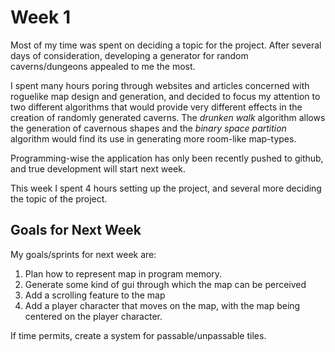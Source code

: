 # Week 1

Most of my time was spent on deciding a topic for the project. After several days of consideration, developing a generator for random caverns/dungeons appealed to me the most.  

I spent many hours poring through websites and articles concerned with roguelike map design and generation, and decided to focus my attention to two different algorithms that would provide very different effects in the creation of randomly generated caverns. The *drunken walk* algorithm allows the generation of cavernous shapes and the *binary space partition* algorithm would find its use in generating more room-like map-types.  

Programming-wise the application has only been recently pushed to github, and true development will start next week.  

This week I spent 4 hours setting up the project, and several more deciding the topic of the project.  

## Goals for Next Week

My goals/sprints for next week are:  

1. Plan how to represent map in program memory.
2. Generate some kind of gui through which the map can be perceived
3. Add a scrolling feature to the map
4. Add a player character that moves on the map, with the map being centered on the player character.

If time permits, create a system for passable/unpassable tiles.
